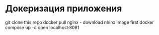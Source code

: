 # Докеризация приложения
git clone this repo
docker pull nginx - download nhinx image first
docker compose up -d
open localhost:8081
